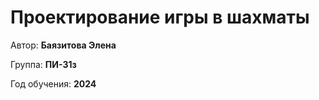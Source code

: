 # Проектирование игры в шахматы

Автор: **Баязитова Элена**

Группа: **ПИ-31з**

Год обучения: **2024**